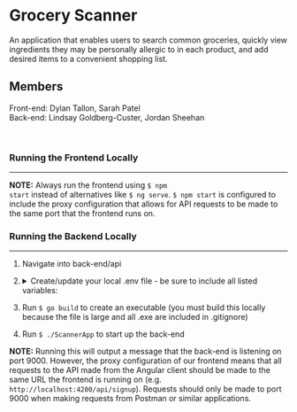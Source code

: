 # Grocery Scanner

An application that enables users to search common groceries, quickly view ingredients they may be personally allergic to in each product, and add desired items to a convenient shopping list.

## Members

Front-end: Dylan Tallon, Sarah Patel<br>
Back-end: Lindsay Goldberg-Custer, Jordan Sheehan<br>

<br/>

### Running the Frontend Locally

---

**NOTE:** Always run the frontend using <code>$ npm start</code> instead of alternatives like <code>$ ng serve</code>. <code>$ npm start</code> is configured to include the proxy configuration that allows for API requests to be made to the same port that the frontend runs on.

### Running the Backend Locally

---

1.  Navigate into back-end/api
2.  <details>
    <summary>Create/update your local .env file - be sure to include all listed variables:</summary>

    > | name         | value (do not wrap these in quotes)  |
    > | ------------ | ------------------------------------ |
    > | `SECRET_KEY` | use key generator to create your own |
    > | `PORT`       | 9000                                 |
    > | `MAIL`       | cen3031groceryapp@gmail.com          |
    > | `PW`         | hyvowpezafvisvws                     |

    </details>

3.  Run <code>$ go build</code> to create an executable (you must build this locally because the file is large and all .exe are included in .gitignore)
4.  Run <code>$ ./ScannerApp</code> to start up the back-end

**NOTE:** Running this will output a message that the back-end is listening on port 9000. However, the proxy configuration of our frontend means that all requests to the API made from the Angular client should be made to the same URL the frontend is running on (e.g. <code>http://localhost:4200/api/signup</code>). Requests should only be made to port 9000 when making requests from Postman or similar applications.
